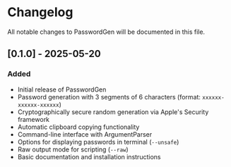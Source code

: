 # Changelog

All notable changes to PasswordGen will be documented in this file.

## [0.1.0] - 2025-05-20

### Added
- Initial release of PasswordGen
- Password generation with 3 segments of 6 characters (format: `xxxxxx-xxxxxx-xxxxxx`)
- Cryptographically secure random generation via Apple's Security framework
- Automatic clipboard copying functionality
- Command-line interface with ArgumentParser
- Options for displaying passwords in terminal (`--unsafe`)
- Raw output mode for scripting (`--raw`)
- Basic documentation and installation instructions
